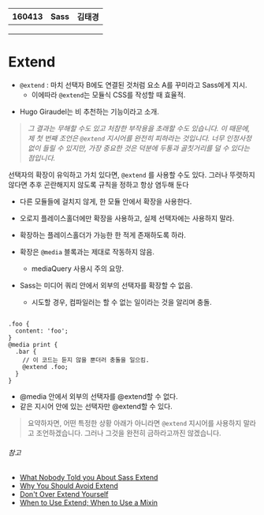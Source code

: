 <table id="meta">
    <thead><th>160413</th><th>Sass</th><th>김태경</th></thead>
    <tbody>
    <tr><td></td><td></td><td></td></tr>
    <tr><td></td><td></td><td></td></tr>
    <tr><td></td><td></td><td></td></tr>
    </tbody>
</table>

# Extend

- `@extend` : 마치 선택자 B에도 연결된 것처럼 요소 A를 꾸미라고 Sass에게 지시.
    - 이에따라 `@extend`는 모듈식 CSS를 작성할 때 효율적.
* Hugo Giraudel는 비 추천하는 기능이라고 소개.
>*그 결과는 무해할 수도 있고 처참한 부작용을 초래할 수도 있습니다. 이 때문에, 제 첫 번째 조언은 `@extend` 지시어를 완전히 피하라는 것입니다. 너무 인정사정없이 들릴 수 있지만, 가장 중요한 것은 덕분에 두통과 골칫거리를 덜 수 있다는 점입니다.*

선택자의 확장이 유익하고 가치 있다면, `@extend` 를 사용할 수도 있다. 그러나 뚜렷하지 않다면
추후 곤란해지지 않도록 규칙을 정하고 항상 염두해 둔다

* 다른 모듈들에 걸치지 않게, 한 모듈 안에서 확장을 사용한다.
* 오로지 플레이스홀더에만 확장을 사용하고, 실제 선택자에는 사용하지 말라.
* 확장하는 플레이스홀더가 가능한 한 적게 존재하도록 하라.


* 확장은 `@media` 블록과는 제대로 작동하지 않음.
    * mediaQuery 사용시 주의 요망.
* Sass는 미디어 쿼리 안에서 외부의 선택자를 확장할 수 없음.
    * 시도할 경우, 컴파일러는 할 수 없는 일이라는 것을 알리며 충돌.

<pre class="highlight"><code class="css">
.foo {
  content: 'foo';
}
@media print {
  .bar {
    // 이 코드는 듣지 않을 뿐더러 충돌을 일으킴.
    @extend .foo;
  }
}
</code></pre>

* @media 안에서 외부의 선택자를 @extend할 수 없다.
* 같은 지시어 안에 있는 선택자만 @extend할 수 있다.

>요약하자면, 어떤 특정한 상황 아래가 아니라면 `@extend` 지시어를 사용하지 말라고 조언하겠습니다. 그러나 그것을 완전히 금하라고까진 않겠습니다.

###### 참고

* [What Nobody Told you About Sass Extend](http://www.sitepoint.com/sass-extend-nobody-told-you/)
* [Why You Should Avoid Extend](http://www.sitepoint.com/avoid-sass-extend/)
* [Don't Over Extend Yourself](http://pressupinc.com/blog/2014/11/dont-overextend-yourself-in-sass/)
* [When to Use Extend; When to Use a Mixin](http://csswizardry.com/2014/11/when-to-use-extend-when-to-use-a-mixin/)
